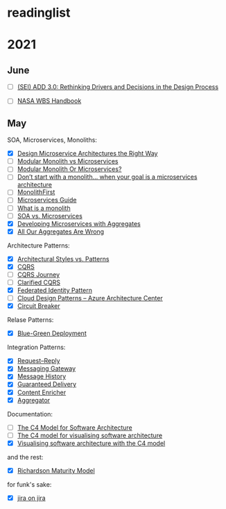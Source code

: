 # readinglist

# 2021
## June

- [ ] [(SEI) ADD 3.0: Rethinking Drivers and Decisions in the Design Process](https://resources.sei.cmu.edu/library/asset-view.cfm?assetid=436536)
- [ ] [NASA WBS Handbook](https://explorers.larc.nasa.gov/HPMIDEX/pdf_files/08_[NASA_WBS_Handbook_]20180000844.pdf)


## May

SOA, Microservices, Monoliths:
- [x] [Design Microservice Architectures the Right Way](https://www.youtube.com/watch?v=j6ow-UemzBc)
- [ ] [Modular Monolith vs Microservices](https://www.cmsdrupal.com/blog/modular-monolith-vs-microservices-how-do-you-make-choice)
- [ ] [Modular Monolith Or Microservices?](https://mozaicworks.com/blog/modular-monolith-microservices/)
- [ ] [Don’t start with a monolith… when your goal is a microservices architecture](https://martinfowler.com/articles/dont-start-monolith.html)
- [ ] [MonolithFirst](https://martinfowler.com/bliki/MonolithFirst.html)
- [ ] [Microservices Guide](https://martinfowler.com/microservices/)
- [ ] [What is a monolith](http://www.codingthearchitecture.com/2014/11/19/what_is_a_monolith.html)
- [ ] [SOA vs. Microservices](https://www.ibm.com/cloud/blog/soa-vs-microservices)
- [x] [Developing Microservices with Aggregates](https://www.youtube.com/watch?v=7kX3fs0pWwc)
- [x] [All Our Aggregates Are Wrong](https://www.youtube.com/watch?v=KkzvQSuYd5I)

Architecture Patterns:
- [x] [Architectural Styles vs. Patterns](https://herbertograca.com/2017/07/28/architectural-styles-vs-architectural-patterns-vs-design-patterns/)
- [x] [CQRS](https://martinfowler.com/bliki/CQRS.html)
- [ ] [CQRS Journey](https://docs.microsoft.com/en-us/previous-versions/msp-n-p/jj554200(v=pandp.10))
- [ ] [Clarified CQRS](https://udidahan.com/2009/12/09/clarified-cqrs/)
- [x] [Federated Identity Pattern](https://docs.microsoft.com/en-us/azure/architecture/patterns/federated-identity)
- [ ] [Cloud Design Patterns – Azure Architecture Center](https://docs.microsoft.com/en-us/azure/architecture/patterns/)
- [x] [Circuit Breaker](https://martinfowler.com/bliki/CircuitBreaker.html)

Relase Patterns:
- [x] [Blue-Green Deployment](https://martinfowler.com/bliki/BlueGreenDeployment.html)

Integration Patterns:
- [x] [Request–Reply](https://www.enterpriseintegrationpatterns.com/patterns/messaging/RequestReply.html)
- [x] [Messaging Gateway](https://www.enterpriseintegrationpatterns.com/patterns/messaging/MessagingGateway.html)
- [x] [Message History](https://www.enterpriseintegrationpatterns.com/patterns/messaging/MessageHistory.html)
- [x] [Guaranteed Delivery](https://www.enterpriseintegrationpatterns.com/patterns/messaging/GuaranteedMessaging.html)
- [x] [Content Enricher](https://www.enterpriseintegrationpatterns.com/patterns/messaging/DataEnricher.html)
- [x] [Aggregator](https://www.enterpriseintegrationpatterns.com/patterns/messaging/Aggregator.html)

Documentation:
- [ ] [The C4 Model for Software Architecture](https://www.infoq.com/articles/C4-architecture-model/)
- [ ] [The C4 model for visualising software architecture](https://c4model.com)
- [x] [Visualising software architecture with the C4 model](https://www.youtube.com/watch?v=x2-rSnhpw0g)

and the rest:
- [x] [Richardson Maturity Model](https://martinfowler.com/articles/richardsonMaturityModel.html)

for funk's sake:
- [x] [jira on jira](https://jira.atlassian.com/browse/CONFSERVER-22996)
